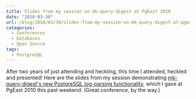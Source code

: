 ```yaml
---
title: Slides from my session on mk-query-digest at PgEast 2010
date: "2010-03-30"
url: /blog/2010/03/30/slides-from-my-session-on-mk-query-digest-at-pgeast-2010/
categories:
  - Conferences
  - Databases
  - Open Source
tags:
  - PostgreSQL
---
```

After two years of just attending and heckling, this time I attended, heckled and presented! Here are the slides from my session demonstrating [mk-query-digest's new PostgreSQL log-parsing functionality](http://www.maatkit.org/wp-content/uploads/2010/03/query-analysis-with-mk-query-digest.pdf), which I gave at PgEast 2010 this past weekend. (Great conference, by the way.)


